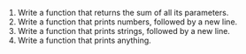 1. Write a function that returns the sum of all its parameters.
2. Write a function that prints numbers, followed by a new line.
3. Write a function that prints strings, followed by a new line.
4. Write a function that prints anything.

